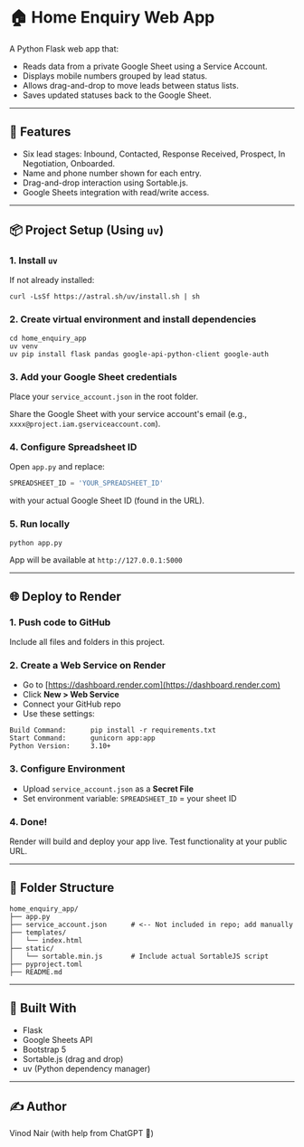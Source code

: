 # 🏠 Home Enquiry Web App

A Python Flask web app that:
- Reads data from a private Google Sheet using a Service Account.
- Displays mobile numbers grouped by lead status.
- Allows drag-and-drop to move leads between status lists.
- Saves updated statuses back to the Google Sheet.

---

## 🚀 Features

- Six lead stages: Inbound, Contacted, Response Received, Prospect, In Negotiation, Onboarded.
- Name and phone number shown for each entry.
- Drag-and-drop interaction using Sortable.js.
- Google Sheets integration with read/write access.

---

## 📦 Project Setup (Using `uv`)

### 1. Install `uv`

If not already installed:

```
curl -LsSf https://astral.sh/uv/install.sh | sh
```

### 2. Create virtual environment and install dependencies

```
cd home_enquiry_app
uv venv
uv pip install flask pandas google-api-python-client google-auth
```

### 3. Add your Google Sheet credentials

Place your `service_account.json` in the root folder.

Share the Google Sheet with your service account's email (e.g., `xxxx@project.iam.gserviceaccount.com`).

### 4. Configure Spreadsheet ID

Open `app.py` and replace:

```python
SPREADSHEET_ID = 'YOUR_SPREADSHEET_ID'
```

with your actual Google Sheet ID (found in the URL).

### 5. Run locally

```
python app.py
```

App will be available at `http://127.0.0.1:5000`

---

## 🌐 Deploy to Render

### 1. Push code to GitHub

Include all files and folders in this project.

### 2. Create a Web Service on Render

- Go to [https://dashboard.render.com](https://dashboard.render.com)
- Click **New > Web Service**
- Connect your GitHub repo
- Use these settings:

```
Build Command:      pip install -r requirements.txt
Start Command:      gunicorn app:app
Python Version:     3.10+
```

### 3. Configure Environment

- Upload `service_account.json` as a **Secret File**
- Set environment variable: `SPREADSHEET_ID` = your sheet ID

### 4. Done!

Render will build and deploy your app live. Test functionality at your public URL.

---

## 📁 Folder Structure

```
home_enquiry_app/
├── app.py
├── service_account.json      # <-- Not included in repo; add manually
├── templates/
│   └── index.html
├── static/
│   └── sortable.min.js       # Include actual SortableJS script
├── pyproject.toml
├── README.md
```

---

## 🧰 Built With

- Flask
- Google Sheets API
- Bootstrap 5
- Sortable.js (drag and drop)
- uv (Python dependency manager)

---

## ✍️ Author

Vinod Nair (with help from ChatGPT 🚀)
